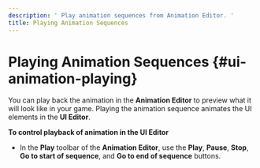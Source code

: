 ```yaml
---
description: ' Play animation sequences from Animation Editor. '
title: Playing Animation Sequences
---
```

# Playing Animation Sequences {#ui-animation-playing}

You can play back the animation in the **Animation Editor** to preview what it will look like in your game\. Playing the animation sequence animates the UI elements in the **UI Editor**\.

**To control playback of animation in the UI Editor**
+ In the **Play** toolbar of the **Animation Editor**, use the **Play**, **Pause**, **Stop**, **Go to start of sequence**, and **Go to end of sequence** buttons\.